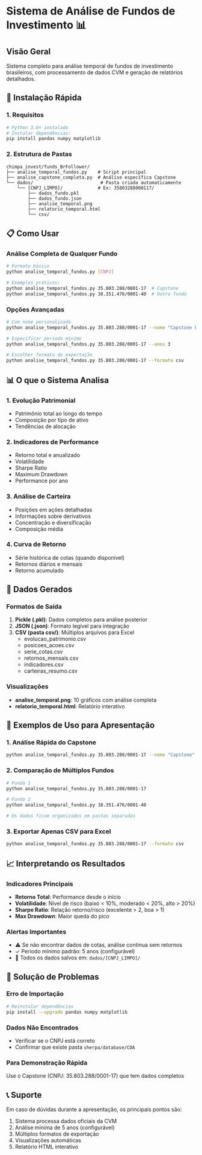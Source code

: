 # Sistema de Análise de Fundos de Investimento 📊

## Visão Geral
Sistema completo para análise temporal de fundos de investimento brasileiros, com processamento de dados CVM e geração de relatórios detalhados.

## 🚀 Instalação Rápida

### 1. Requisitos
```bash
# Python 3.8+ instalado
# Instalar dependências:
pip install pandas numpy matplotlib
```

### 2. Estrutura de Pastas
```
chimpa_invest/funds_BrFollower/
├── analise_temporal_fundos.py    # Script principal
├── analise_capstone_completa.py  # Análise específica Capstone
└── dados/                         # Pasta criada automaticamente
    └── [CNPJ_LIMPO]/             # Ex: 35803288000117/
        ├── dados_fundo.pkl
        ├── dados_fundo.json
        ├── analise_temporal.png
        ├── relatorio_temporal.html
        └── csv/
```

## 📋 Como Usar

### Análise Completa de Qualquer Fundo

```bash
# Formato básico
python analise_temporal_fundos.py [CNPJ]

# Exemplos práticos:
python analise_temporal_fundos.py 35.803.288/0001-17  # Capstone
python analise_temporal_fundos.py 38.351.476/0001-40  # Outro fundo
```

### Opções Avançadas

```bash
# Com nome personalizado
python analise_temporal_fundos.py 35.803.288/0001-17 --nome "Capstone FIC FIM"

# Especificar período mínimo
python analise_temporal_fundos.py 35.803.288/0001-17 --anos 3

# Escolher formato de exportação
python analise_temporal_fundos.py 35.803.288/0001-17 --formato csv
```

## 📊 O que o Sistema Analisa

### 1. **Evolução Patrimonial**
- Patrimônio total ao longo do tempo
- Composição por tipo de ativo
- Tendências de alocação

### 2. **Indicadores de Performance**
- Retorno total e anualizado
- Volatilidade
- Sharpe Ratio
- Maximum Drawdown
- Performance por ano

### 3. **Análise de Carteira**
- Posições em ações detalhadas
- Informações sobre derivativos
- Concentração e diversificação
- Composição média

### 4. **Curva de Retorno**
- Série histórica de cotas (quando disponível)
- Retornos diários e mensais
- Retorno acumulado

## 📁 Dados Gerados

### Formatos de Saída

1. **Pickle (.pkl)**: Dados completos para análise posterior
2. **JSON (.json)**: Formato legível para integração
3. **CSV (pasta csv/)**: Múltiplos arquivos para Excel
   - evolucao_patrimonio.csv
   - posicoes_acoes.csv
   - serie_cotas.csv
   - retornos_mensais.csv
   - indicadores.csv
   - carteiras_resumo.csv

### Visualizações
- **analise_temporal.png**: 10 gráficos com análise completa
- **relatorio_temporal.html**: Relatório interativo

## 🎯 Exemplos de Uso para Apresentação

### 1. Análise Rápida do Capstone
```bash
python analise_temporal_fundos.py 35.803.288/0001-17 --nome "Capstone"
```

### 2. Comparação de Múltiplos Fundos
```bash
# Fundo 1
python analise_temporal_fundos.py 35.803.288/0001-17

# Fundo 2
python analise_temporal_fundos.py 38.351.476/0001-40

# Os dados ficam organizados em pastas separadas
```

### 3. Exportar Apenas CSV para Excel
```bash
python analise_temporal_fundos.py 35.803.288/0001-17 --formato csv
```

## 📈 Interpretando os Resultados

### Indicadores Principais
- **Retorno Total**: Performance desde o início
- **Volatilidade**: Nível de risco (baixo < 10%, moderado < 20%, alto > 20%)
- **Sharpe Ratio**: Relação retorno/risco (excelente > 2, boa > 1)
- **Max Drawdown**: Maior queda do pico

### Alertas Importantes
- ⚠️ Se não encontrar dados de cotas, análise continua sem retornos
- ✓ Período mínimo padrão: 5 anos (configurável)
- 📁 Todos os dados salvos em: `dados/[CNPJ_LIMPO]/`

## 🔧 Solução de Problemas

### Erro de Importação
```bash
# Reinstalar dependências
pip install --upgrade pandas numpy matplotlib
```

### Dados Não Encontrados
- Verificar se o CNPJ está correto
- Confirmar que existe pasta `sherpa/database/CDA`

### Para Demonstração Rápida
Use o Capstone (CNPJ: 35.803.288/0001-17) que tem dados completos

## 📞 Suporte
Em caso de dúvidas durante a apresentação, os principais pontos são:
1. Sistema processa dados oficiais da CVM
2. Análise mínima de 5 anos (configurável)
3. Múltiplos formatos de exportação
4. Visualizações automáticas
5. Relatório HTML interativo